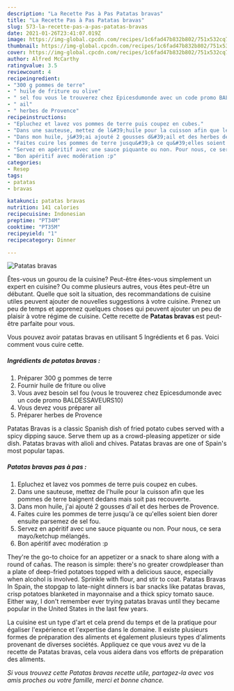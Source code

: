 ```yaml
---
description: "La Recette Pas à Pas Patatas bravas"
title: "La Recette Pas à Pas Patatas bravas"
slug: 573-la-recette-pas-a-pas-patatas-bravas
date: 2021-01-26T23:41:07.019Z
image: https://img-global.cpcdn.com/recipes/1c6fad47b832b802/751x532cq70/patatas-bravas-photo-principale-de-la-recette.jpg
thumbnail: https://img-global.cpcdn.com/recipes/1c6fad47b832b802/751x532cq70/patatas-bravas-photo-principale-de-la-recette.jpg
cover: https://img-global.cpcdn.com/recipes/1c6fad47b832b802/751x532cq70/patatas-bravas-photo-principale-de-la-recette.jpg
author: Alfred McCarthy
ratingvalue: 3.5
reviewcount: 4
recipeingredient:
- "300 g pommes de terre"
- " huile de friture ou olive"
- " sel fou vous le trouverez chez Epicesdumonde avec un code promo BALDESSAVEURS10"
- " ail"
- " herbes de Provence"
recipeinstructions:
- "Epluchez et lavez vos pommes de terre puis coupez en cubes."
- "Dans une sauteuse, mettez de l&#39;huile pour la cuisson afin que les pommes de terre baignent dedans mais soit pas recouverte."
- "Dans mon huile, j&#39;ai ajouté 2 gousses d&#39;ail et des herbes de Provence."
- "Faites cuire les pommes de terre jusqu&#39;à ce qu&#39;elles soient bien dorer ensuite parsemez de sel fou."
- "Servez en apéritif avec une sauce piquante ou non. Pour nous, ce sera mayo/ketchup mélangés."
- "Bon apéritif avec modération :p"
categories:
- Resep
tags:
- patatas
- bravas

katakunci: patatas bravas 
nutrition: 141 calories
recipecuisine: Indonesian
preptime: "PT34M"
cooktime: "PT35M"
recipeyield: "1"
recipecategory: Dinner

---
```



![Patatas bravas](https://img-global.cpcdn.com/recipes/1c6fad47b832b802/751x532cq70/patatas-bravas-photo-principale-de-la-recette.jpg)

Êtes-vous un gourou de la cuisine? Peut-être êtes-vous simplement un expert en cuisine? Ou comme plusieurs autres, vous êtes peut-être un débutant. Quelle que soit la situation, des recommandations de cuisine utiles peuvent ajouter de nouvelles suggestions à votre cuisine. Prenez un peu de temps et apprenez quelques choses qui peuvent ajouter un peu de plaisir à votre régime de cuisine. Cette recette de <strong> Patatas bravas </strong> est peut-être parfaite pour vous.

<!--inarticleads1-->

Vous pouvez avoir patatas bravas en utilisant 5 Ingrédients et 6 pas. Voici comment vous cuire cette.

##### Ingrédients de patatas bravas :

1. Préparer 300 g pommes de terre
1. Fournir  huile de friture ou olive
1. Vous avez besoin  sel fou (vous le trouverez chez Epicesdumonde avec un code promo BALDESSAVEURS10)
1. Vous devez vous préparer  ail
1. Préparer  herbes de Provence


Patatas Bravas is a classic Spanish dish of fried potato cubes served with a spicy dipping sauce. Serve them up as a crowd-pleasing appetizer or side dish. Patatas bravas with alioli and chives. Patatas bravas are one of Spain&#39;s most popular tapas. 

<!--inarticleads2-->

##### Patatas bravas pas à pas :

1. Epluchez et lavez vos pommes de terre puis coupez en cubes.
1. Dans une sauteuse, mettez de l&#39;huile pour la cuisson afin que les pommes de terre baignent dedans mais soit pas recouverte.
1. Dans mon huile, j&#39;ai ajouté 2 gousses d&#39;ail et des herbes de Provence.
1. Faites cuire les pommes de terre jusqu&#39;à ce qu&#39;elles soient bien dorer ensuite parsemez de sel fou.
1. Servez en apéritif avec une sauce piquante ou non. Pour nous, ce sera mayo/ketchup mélangés.
1. Bon apéritif avec modération :p


They&#39;re the go-to choice for an appetizer or a snack to share along with a round of cañas. The reason is simple: there&#39;s no greater crowdpleaser than a plate of deep-fried potatoes topped with a delicious sauce, especially when alcohol is involved. Sprinkle with flour, and stir to coat. Patatas Bravas In Spain, the stopgap to late-night dinners is bar snacks like patatas bravas, crisp potatoes blanketed in mayonnaise and a thick spicy tomato sauce. Either way, I don&#39;t remember ever trying patatas bravas until they became popular in the United States in the last few years. 

<!--inarticleads1-->

<p>
La cuisine est un type d'art et cela prend du temps et de la pratique pour égaliser l'expérience et l'expertise dans le domaine. Il existe plusieurs formes de préparation des aliments et également plusieurs types d'aliments provenant de diverses sociétés. Appliquez ce que vous avez vu de la recette de Patatas bravas, cela vous aidera dans vos efforts de préparation des aliments.
</p>

<p>
<i>Si vous trouvez cette Patatas bravas recette utile, partagez-la avec vos amis proches ou votre famille, merci et bonne chance.</i>
</p>
